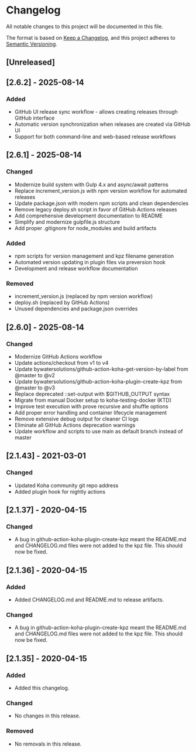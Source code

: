 # Changelog
All notable changes to this project will be documented in this file.

The format is based on [Keep a Changelog](https://keepachangelog.com/en/1.0.0/),
and this project adheres to [Semantic Versioning](https://semver.org/spec/v2.0.0.html).

## [Unreleased]

## [2.6.2] - 2025-08-14
### Added
- GitHub UI release sync workflow - allows creating releases through GitHub interface
- Automatic version synchronization when releases are created via GitHub UI
- Support for both command-line and web-based release workflows

## [2.6.1] - 2025-08-14
### Changed
- Modernize build system with Gulp 4.x and async/await patterns
- Replace increment_version.js with npm version workflow for automated releases
- Update package.json with modern npm scripts and clean dependencies
- Remove legacy deploy.sh script in favor of GitHub Actions releases
- Add comprehensive development documentation to README
- Simplify and modernize gulpfile.js structure
- Add proper .gitignore for node_modules and build artifacts

### Added
- npm scripts for version management and kpz filename generation
- Automated version updating in plugin files via preversion hook
- Development and release workflow documentation

### Removed
- increment_version.js (replaced by npm version workflow)
- deploy.sh (replaced by GitHub Actions)
- Unused dependencies and package.json overrides

## [2.6.0] - 2025-08-14
### Changed
- Modernize GitHub Actions workflow
- Update actions/checkout from v1 to v4
- Update bywatersolutions/github-action-koha-get-version-by-label from @master to @v2
- Update bywatersolutions/github-action-koha-plugin-create-kpz from @master to @v3
- Replace deprecated ::set-output with $GITHUB_OUTPUT syntax
- Migrate from manual Docker setup to koha-testing-docker (KTD)
- Improve test execution with prove recursive and shuffle options
- Add proper error handling and container lifecycle management
- Remove extensive debug output for cleaner CI logs
- Eliminate all GitHub Actions deprecation warnings
- Update workflow and scripts to use main as default branch instead of master

## [2.1.43] - 2021-03-01
### Changed
- Updated Koha community git repo address
- Added plugin hook for nightly actions

## [2.1.37] - 2020-04-15
### Changed
- A bug in github-action-koha-plugin-create-kpz meant the README.md and CHANGELOG.md files were not added to the kpz file. This should now be fixed.

## [2.1.36] - 2020-04-15
### Added
- Added CHANGELOG.md and README.md to release artifacts.

### Changed
- A bug in github-action-koha-plugin-create-kpz meant the README.md and CHANGELOG.md files were not added to the kpz file. This should now be fixed.

## [2.1.35] - 2020-04-15
### Added
- Added this changelog.

### Changed
- No changes in this release.

### Removed
- No removals in this release.

